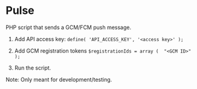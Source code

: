 # Pulse
PHP script that sends a GCM/FCM push message.

1. Add API access key:
   `define( 'API_ACCESS_KEY', '<access key>' );`

2. Add GCM registration tokens
  `$registrationIds = array
    ( 
        "<GCM ID>" 
    );`

3. Run the script.

Note: Only meant for development/testing.
